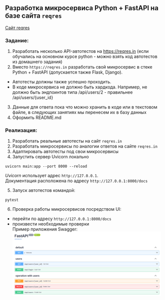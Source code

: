 ## Разработка микросервиса Python + FastAPI на базе сайта `reqres`  

[Сайт reqres](https://reqres.in)

### Задание:  
1. Разработать несколько API-автотестов на https://reqres.in (если обучались на основном курсе python - можно взять код автотестов из домашнего задания)  
2. Вместо `https://reqres.in` разработать свой микросервис в стеке Python + FastAPI (допускается также Flask, Django).  
 - Автотесты должны также успешно проходить.
 - В коде микросервиса не должно быть хардкода. Например, не должно быть эндпоинтов типа /api/users/2 - правильнее /api/users/{user_id}
3. Данные для ответа пока что можно хранить в коде или в текстовом файле, в следующих занятиях мы перенесем их в базу данных  
4. Оформить README.md

### Реализация:  
1. Разработать реальные автотесты на сайт `reqres.in`
2. Разработать микросервисы по аналогии ответов на сайте `reqres.in` 
3. Адаптировать автотесты под свои микросервисы
4. Запустить сервер Uvicorn локально  

```commandline
uvicorn main:app --port 8000 --reload
```  
*Uvicorn* использует адрес `http://127.0.0.1`.  
Документация расположена по адресу `http://127.0.0.1:8000/docs` 


5. Запуск автотестов командой:  
```commandline
pytest
```
6. Проверка работы микросервисов посредством UI:  
- перейти по адресу `http://127.0.0.1:8000/docs`
- произвести необходимые проверки  
Пример приложения Swagger:  
![swagger reqres homemade](assets/swagger.PNG)    